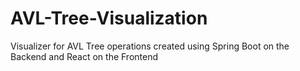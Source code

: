 # AVL-Tree-Visualization
Visualizer for AVL Tree operations created using Spring Boot on the Backend and React on the Frontend
